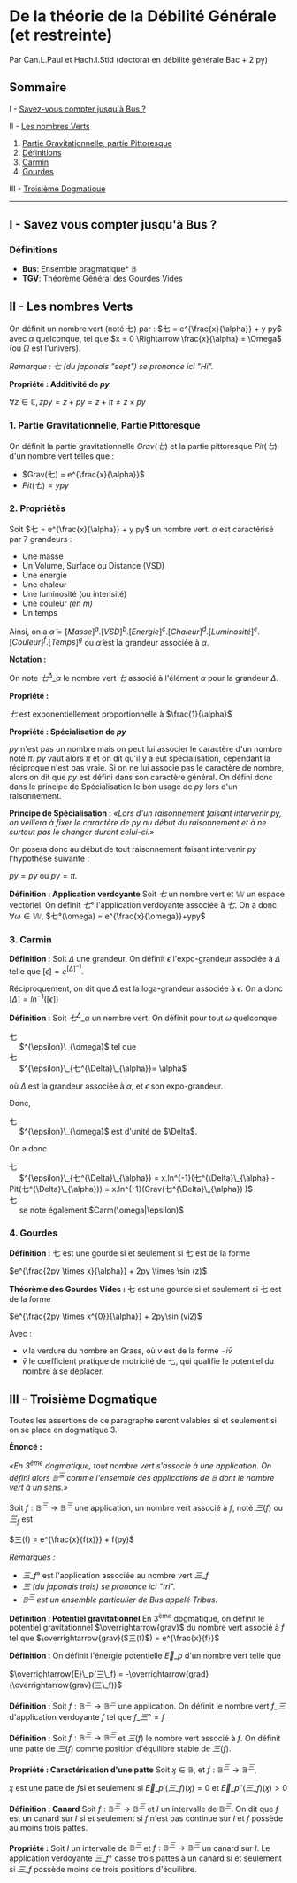 
# De la théorie de la Débilité Générale (et restreinte)
Par Can.L.Paul et Hach.I.Stid 
(doctorat en débilité générale Bac + 2 py)

## Sommaire

I - [Savez-vous compter jusqu'à Bus ?](#i---savez-vous-compter-jusquà-bus-)

II - [Les nombres Verts](#ii---les-nombres-verts)
1. [Partie Gravitationnelle, partie Pittoresque](#1-partie-gravitationnelle-partie-pittoresque)
2. [Définitions](#2-propriétés)
3. [Carmin](#3-carmin)
4. [Gourdes](#4-gourdes)

III - [Troisième Dogmatique](#iii---troisième-dogmatique)

---

## I - Savez vous compter jusqu'à Bus ?

### Définitions
- **Bus**: Ensemble pragmatique\* $\mathbb{B}$
- **TGV**: Théorème Général des Gourdes Vides

## II - Les nombres Verts
On définit un nombre vert (noté 七)  par :
$七 = e^{\frac{x}{\alpha}} + y py$
avec $\alpha$ quelconque, tel que
$x = 0 \Rightarrow \frac{x}{\alpha} = \Omega$ (ou $\Omega$ est l'univers).

*Remarque : 七 (du japonais "sept") se prononce ici "Hi".*

**Propriété : Additivité de $py$**

$\forall z \in \mathbb{C}, zpy = z + py = z + \pi \neq z \times py$

### 1. Partie Gravitationnelle, Partie Pittoresque
On définit la partie gravitationnelle $Grav(七)$  et la partie pittoresque $Pit(七)$ d'un nombre vert telles que :
- $Grav(七) = e^{\frac{x}{\alpha}}$
- $Pit(七) = ypy$

### 2. Propriétés
Soit $七 = e^{\frac{x}{\alpha}} + y py$ un nombre vert.
$\alpha$ est caractérisé par 7 grandeurs :
- Une masse
- Un Volume, Surface ou Distance (VSD)
- Une énergie
- Une chaleur
- Une luminosité (ou intensité)
- Une couleur *(en m)*
- Un temps

Ainsi, on a
 $\tilde{\alpha} = [Masse]^{a}.[VSD]^{b}.[Energie]^{c}.[Chaleur]^{d}.[Luminosité]^{e}.[Couleur]^{f}.[Temps]^{g}$ 
ou $\tilde{\alpha}$ est la grandeur associée à $\alpha$.
 
**Notation :**

On note $七^{\Delta}\_{\alpha}$ le nombre vert $七$ associé à l'élément $\alpha$ pour la grandeur $\Delta$.


**Propriété :**

$七$ est exponentiellement proportionnelle à $\frac{1}{\alpha}$

**Propriété : Spécialisation de $py$**

$py$ n'est pas un nombre mais on peut lui associer le caractère d'un nombre noté $\pi$. $py$ vaut alors $\pi$ et on dit qu'il y a eut spécialisation, cependant la réciproque n'est pas vraie. Si on ne lui associe pas le caractère de nombre, alors on dit que $py$ est défini dans son caractère général. On défini donc dans le principe de Spécialisation le bon usage de $py$ lors d'un raisonnement.

**Principe de Spécialisation :**
*«Lors d'un raisonnement faisant intervenir $py$, on veillera à fixer le caractère de $py$ au début du raisonnement et à ne surtout pas le changer durant celui-ci.»*

On posera donc au début de tout raisonnement faisant intervenir $py$ l'hypothèse suivante :

 $py = py$ ou $py = \pi$.


**Définition : Application verdoyante**
Soit $七$ un nombre vert et $\mathbb{W}$ un espace vectoriel.
On définit $七°$ l'application verdoyante associée à $七$.
On a donc $\forall \omega \in \mathbb{W}$, $七°(\omega) = e^{\frac{x}{\omega}}+ypy$

### 3. Carmin

**Définition :**
Soit $\Delta$ une grandeur. On définit $\epsilon$ l'expo-grandeur associée à $\Delta$ telle 
que $[\epsilon] = e^{[\Delta]^{-1}}$.

Réciproquement, on dit que $\Delta$ est la loga-grandeur associée à $\epsilon$. On a donc $[\Delta] = ln^{-1}([\epsilon])$


**Définition :**
Soit $七^{\Delta}\_{\alpha}$ un nombre vert. On définit  pour tout $\omega$ quelconque 
<div class="flip">七</div> &emsp; $^{\epsilon}\_{\omega}$ tel que 

<div class="flip">七</div> &emsp; $^{\epsilon}\_{七^{\Delta}\_{\alpha}}= \alpha$

où $\Delta$ est la grandeur associée à $\alpha$, et $\epsilon$ son expo-grandeur.


Donc, 
<div class="flip">七</div> &emsp; $^{\epsilon}\_{\omega}$ est d'unité de $\Delta$.


On a donc 
<div class="flip">七</div> &emsp; $^{\epsilon}\_{七^{\Delta}\_{\alpha}} = x.ln^{-1}(七^{\Delta}\_{\alpha} - Pit(七^{\Delta}\_{\alpha})) = x.ln^{-1}(Grav(七^{\Delta}\_{\alpha}) )$


<div class="flip">七</div> &emsp; se note également $Carm(\omega|\epsilon)$

### 4. Gourdes
**Définition :**
七 est une gourde si et seulement si 七 est de la forme

$e^{\frac{2py \times x}{\alpha}} + 2py \times \sin (z)$

**Théorème des Gourdes Vides :**
七 est une gourde si et seulement si 七 est de la forme

$e^{\frac{2py \times x^{0}}{\alpha}} + 2py\sin (vi2)$

Avec :
- $v$ la verdure du nombre en Grass, où $v$ est de la forme
$-i\bar{v}$
- $\bar{v}$ le coefficient pratique de motricité de 七, qui qualifie le potentiel du nombre à se déplacer.


## III - Troisième Dogmatique

Toutes les assertions de ce paragraphe seront valables si et seulement si on se place en dogmatique 3.

**Énoncé :** 

*«En 3<sup>ème</sup> dogmatique, tout nombre vert s'associe à une application. On défini alors $\mathbb{B}^三$ comme l'ensemble des applications de $\mathbb{B}$ dont le nombre vert à un sens.»*

Soit $f : \mathbb{B}^三 \rightarrow \mathbb{B}^三$ une application, un nombre vert associé à $f$, noté $三(f)$ ou $三_f$ est

$三(f) = e^{\frac{x}{f(x)}} + f(py)$


*Remarques :* 
- $三\_f°$ est l'application associée au nombre vert $三\_f$
- *三 (du japonais trois) se prononce ici "tri".*
- *$\mathbb{B}^三$ est un ensemble particulier de Bus appelé Tribus.*


**Définition : Potentiel gravitationnel**
En 3<sup>ème</sup> dogmatique, on définit le potentiel gravitationnel $\overrightarrow{grav}$ du nombre vert associé à $f$ tel que
$\overrightarrow{grav}($三(f)$) = e^{\frac{x}{f}}$


**Définition :**
On définit l'énergie potentielle $\overrightarrow{E}\_p$ d'un nombre vert telle que

$\overrightarrow{E}\_p(三\_f) = -\overrightarrow{grad}(\overrightarrow{grav}(三\_f))$

**Définition :**
Soit $f : \mathbb{B}^三 \rightarrow \mathbb{B}^三$ une application.
On définit le nombre vert $f\_三$ d'application verdoyante $f$ tel que $f\_三° = f$


**Définition :**
Soit $f : \mathbb{B}^三 \rightarrow \mathbb{B}^三$ et $三(f)$ le nombre vert  associé à $f$.
On définit une patte de $三(f)$ comme position d'équilibre stable de $三(f)$.


**Propriété : Caractérisation d'une patte**
Soit $ӽ \in \mathbb{B}$, et $f : \mathbb{B}^三 \rightarrow \mathbb{B}^三$,

$ӽ$ est une patte de $f$si et seulement si $\overrightarrow{E}\_p'(三\_f)(ӽ) = 0$ et $\overrightarrow{E}\_p''(三\_f)(ӽ) > 0$


**Définition : Canard**
Soit $f : \mathbb{B}^三 \rightarrow \mathbb{B}^三$ et $I$ un intervalle de $\mathbb{B}^三$.
On dit que $f$ est un canard sur $I$  si et seulement si $f$ n'est pas continue sur $I$ et $f$ possède au moins trois pattes.

**Propriété :**
Soit $I$ un intervalle de $\mathbb{B}^三$ et $f : \mathbb{B}^三 \rightarrow \mathbb{B}^三$ un canard sur $I$.
Le application verdoyante $三\_f°$ casse trois pattes à un canard si et seulement si $三\_f$ possède moins de trois positions d'équilibre.
